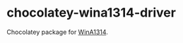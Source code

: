# chocolatey-wina1314-driver

Chocolatey package for [WinA1314](https://github.com/jsakamoto/WinA1314).

